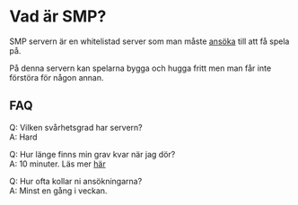 # Vad är SMP?
SMP servern är en whitelistad server som man måste [ansöka](https://forms.gle/rJBe5xDv48iAcwRq8) till att få spela på.  

På denna servern kan spelarna bygga och hugga fritt men man får inte förstöra för någon annan.  

## FAQ
Q: Vilken svårhetsgrad har servern?  
A: Hard

Q: Hur länge finns min grav kvar när jag dör?  
A: 10 minuter. Läs mer [här](datapacks?id=#graves)

Q: Hur ofta kollar ni ansökningarna?  
A: Minst en gång i veckan.

